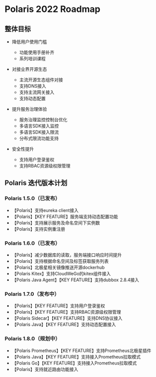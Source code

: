 # Polaris 2022 Roadmap

## 整体目标

- 降低用户使用门槛
  - 功能使用手册补齐
  - 系列培训课程

- 对接业界开源生态
  - 主流开源生态组件对接
  - 支持DNS接入
  - 支持主流网关接入
  - 支持动态配置

- 提升服务治理体验
  - 服务治理监控控制台优化
  - 多语言SDK接入监控
  - 多语言SDK接入限流
  - 分布式限流功能支持   

- 安全性提升
  - 支持用户登录鉴权
  - 支持RBAC资源级权限管理

## Polaris 迭代版本计划

### Polaris 1.5.0（已发布）

- 【Polaris】支持eureka client接入
- 【Polaris】【KEY FEATURE】服务端支持动态配置功能
- 【Polaris】支持展示服务及命名空间下实例数
- 【Polaris】支持实例重注册

### Polaris 1.6.0（已发布）

- 【Polaris】减少数据库的读取，服务端接口响应时间提升
- 【Polaris】支持根据命名空间及标签获取服务列表
- 【Polaris】北极星相关镜像推送开源dockerhub
- 【Polaris Kitex】支持CloudWeGo的kitex组件接入
- 【Polaris Java Agent】【KEY FEATURE】支持dubbox 2.8.4接入

### Polaris 1.7.0（发布中）

- 【Polaris】【KEY FEATURE】支持用户登录鉴权
- 【Polaris】【KEY FEATURE】支持RBAC资源级权限管理
- 【Polaris Sidecar】【KEY FEATURE】支持DNS协议接入
- 【Polaris Java】【KEY FEATURE】支持动态配置接入

### Polaris 1.8.0（规划中）

- 【Polaris Prometheus】【KEY FEATURE】支持Prometheus北极星插件
- 【Polaris Java】【KEY FEATURE】支持接入Prometheus拉取模式
- 【Polaris Go】【KEY FEATURE】支持接入Prometheus拉取模式
- 【Polaris】支持就近路由功能接入

